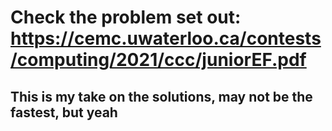 # Check the problem set out: https://cemc.uwaterloo.ca/contests/computing/2021/ccc/juniorEF.pdf

## This is my take on the solutions, may not be the fastest, but yeah
